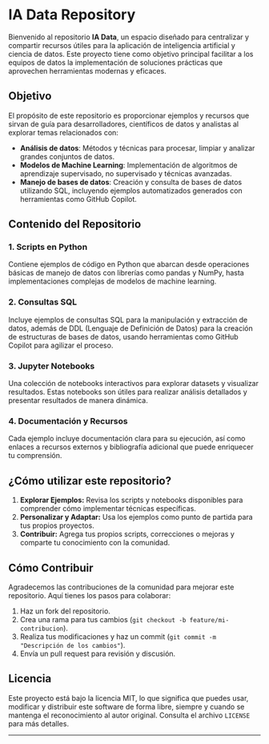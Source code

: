 # IA Data Repository

Bienvenido al repositorio **IA Data**, un espacio diseñado para centralizar y compartir recursos útiles para la aplicación de inteligencia artificial y ciencia de datos. Este proyecto tiene como objetivo principal facilitar a los equipos de datos la implementación de soluciones prácticas que aprovechen herramientas modernas y eficaces.

## Objetivo

El propósito de este repositorio es proporcionar ejemplos y recursos que sirvan de guía para desarrolladores, científicos de datos y analistas al explorar temas relacionados con:

- **Análisis de datos**: Métodos y técnicas para procesar, limpiar y analizar grandes conjuntos de datos.
- **Modelos de Machine Learning**: Implementación de algoritmos de aprendizaje supervisado, no supervisado y técnicas avanzadas.
- **Manejo de bases de datos**: Creación y consulta de bases de datos utilizando SQL, incluyendo ejemplos automatizados generados con herramientas como GitHub Copilot.

## Contenido del Repositorio

### 1. **Scripts en Python**
Contiene ejemplos de código en Python que abarcan desde operaciones básicas de manejo de datos con librerías como pandas y NumPy, hasta implementaciones complejas de modelos de machine learning.

### 2. **Consultas SQL**
Incluye ejemplos de consultas SQL para la manipulación y extracción de datos, además de DDL (Lenguaje de Definición de Datos) para la creación de estructuras de bases de datos, usando herramientas como GitHub Copilot para agilizar el proceso.

### 3. **Jupyter Notebooks**
Una colección de notebooks interactivos para explorar datasets y visualizar resultados. Estas notebooks son útiles para realizar análisis detallados y presentar resultados de manera dinámica.

### 4. **Documentación y Recursos**
Cada ejemplo incluye documentación clara para su ejecución, así como enlaces a recursos externos y bibliografía adicional que puede enriquecer tu comprensión.

## ¿Cómo utilizar este repositorio?

1. **Explorar Ejemplos:** Revisa los scripts y notebooks disponibles para comprender cómo implementar técnicas específicas.
2. **Personalizar y Adaptar:** Usa los ejemplos como punto de partida para tus propios proyectos.
3. **Contribuir:** Agrega tus propios scripts, correcciones o mejoras y comparte tu conocimiento con la comunidad.

## Cómo Contribuir

Agradecemos las contribuciones de la comunidad para mejorar este repositorio. Aquí tienes los pasos para colaborar:

1. Haz un fork del repositorio.
2. Crea una rama para tus cambios (`git checkout -b feature/mi-contribucion`).
3. Realiza tus modificaciones y haz un commit (`git commit -m "Descripción de los cambios"`).
4. Envía un pull request para revisión y discusión.

## Licencia

Este proyecto está bajo la licencia MIT, lo que significa que puedes usar, modificar y distribuir este software de forma libre, siempre y cuando se mantenga el reconocimiento al autor original. Consulta el archivo `LICENSE` para más detalles.

---


